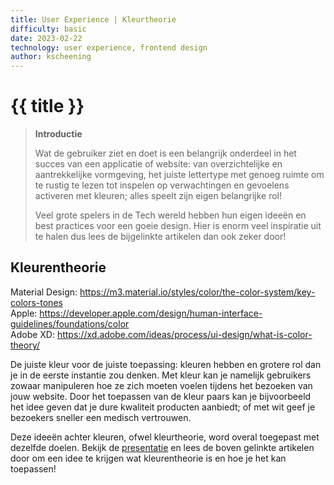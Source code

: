 ```yaml
---
title: User Experience | Kleurtheorie
difficulty: basic
date: 2023-02-22
technology: user experience, frontend design
author: kscheening
---
```


# {{ title }}

> **Introductie**
>
>Wat de gebruiker ziet en doet is een belangrijk onderdeel in het succes van een applicatie of website: van overzichtelijke en aantrekkelijke vormgeving, het juiste lettertype met genoeg ruimte om te rustig te lezen tot inspelen op verwachtingen en gevoelens activeren met kleuren; alles speelt zijn eigen belangrijke rol! 
>
>Veel grote spelers in de Tech wereld hebben hun eigen ideeën en best practices voor een goeie design. Hier is enorm veel inspiratie uit te halen dus lees de bijgelinkte artikelen dan ook zeker door!

## **Kleurentheorie**
Material Design: https://m3.material.io/styles/color/the-color-system/key-colors-tones <br>
Apple: https://developer.apple.com/design/human-interface-guidelines/foundations/color <br>
Adobe XD: https://xd.adobe.com/ideas/process/ui-design/what-is-color-theory/

De juiste kleur voor de juiste toepassing: kleuren hebben en grotere rol dan je in de eerste instantie zou denken. Met kleur kan je namelijk gebruikers zowaar manipuleren hoe ze zich moeten voelen tijdens het bezoeken van jouw website. Door het toepassen van de kleur paars kan je bijvoorbeeld het idee geven dat je dure kwaliteit producten aanbiedt; of met wit geef je bezoekers sneller een medisch vertrouwen.

Deze ideeën achter kleuren, ofwel kleurtheorie, word overal toegepast met dezelfde doelen. Bekijk de [presentatie](https://youtu.be/msfpbRbE2Ek) en lees de boven gelinkte artikelen door om een idee te krijgen wat kleurentheorie is en hoe je het kan toepassen!
